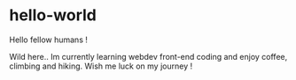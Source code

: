 # hello-world

Hello fellow humans !

Wild here.. Im currently learning webdev front-end coding and enjoy coffee, climbing and hiking.
Wish me luck on my journey !
